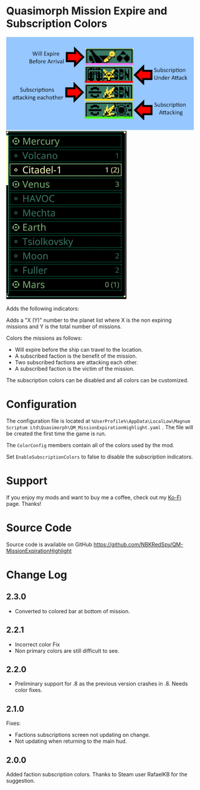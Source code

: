 # Quasimorph Mission Expire and Subscription Colors

![Color Key](media/thumbnail.png)
![Planet Mission Count](media/PlanetList.png)

Adds the following indicators:

Adds a "X (Y)" number to the planet list where X is the non expiring missions and Y is the total number of missions.

Colors the missions as follows:
* Will expire before the ship can travel to the location.
* A subscribed faction is the benefit of the mission.
* Two subscribed factions are attacking each other.
* A subscribed faction is the victim of the mission.

The subscription colors can be disabled and all colors can be customized.

# Configuration
The configuration file is located at ```%UserProfile%\AppData\LocalLow\Magnum Scriptum Ltd\Quasimorph\QM_MissionExpirationHighlight.yaml``` .
The file will be created the first time the game is run.

The `ColorConfig` members contain all of the colors used by the mod.

Set `EnableSubscriptionColors` to false to disable the subscription indicators.

# Support
If you enjoy my mods and want to buy me a coffee, check out my [Ko-Fi](https://ko-fi.com/nbkredspy71915) page.
Thanks!

# Source Code
Source code is available on GitHub https://github.com/NBKRedSpy/QM-MissionExpirationHighlight

# Change Log

## 2.3.0
* Converted to colored bar at bottom of mission.

## 2.2.1
* Incorrect color Fix
* Non primary colors are still difficult to see. 

## 2.2.0
* Preliminary support for .8 as the previous version crashes in .8.  Needs color fixes.

## 2.1.0

Fixes:
* Factions subscriptions screen not updating on change.
* Not updating when returning to the main hud.

## 2.0.0
Added faction subscription colors.
Thanks to Steam user RafaelKB for the suggestion.


